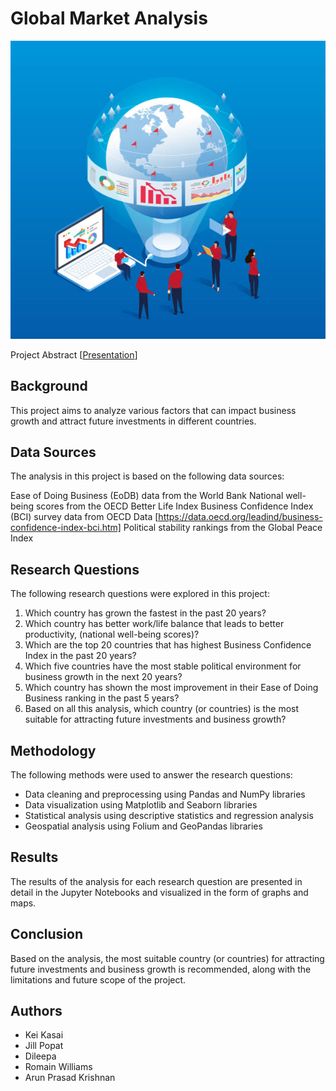 # Global Market Analysis
![Alt text](GMA.png)

Project Abstract [[Presentation](https://docs.google.com/presentation/d/137GxTemyl8NGyownqBNdbHhGndjE4RkghlhxSKjEHlI/edit#slide=id.p)]

## Background
This project aims to analyze various factors that can impact business growth and attract future investments in different countries. 

## Data Sources
The analysis in this project is based on the following data sources:

Ease of Doing Business (EoDB) data from the World Bank
National well-being scores from the OECD Better Life Index
Business Confidence Index (BCI) survey data from OECD Data [https://data.oecd.org/leadind/business-confidence-index-bci.htm]
Political stability rankings from the Global Peace Index

## Research Questions
The following research questions were explored in this project:

1. Which country has grown the fastest in the past 20 years?
2. Which country has better work/life balance that leads to better productivity, (national well-being scores)?
3. Which are the top 20 countries that has highest Business Confidence Index in the past 20 years?
4. Which five countries have the most stable political environment for business growth in the next 20 years?
5. Which country has shown the most improvement in their Ease of Doing Business ranking in the past 5 years?
6. Based on all this analysis, which country (or countries) is the most suitable for attracting future investments and business growth?

## Methodology
The following methods were used to answer the research questions:

- Data cleaning and preprocessing using Pandas and NumPy libraries
- Data visualization using Matplotlib and Seaborn libraries
- Statistical analysis using descriptive statistics and regression analysis
- Geospatial analysis using Folium and GeoPandas libraries

## Results
The results of the analysis for each research question are presented in detail in the Jupyter Notebooks and visualized in the form of graphs and maps.

## Conclusion
Based on the analysis, the most suitable country (or countries) for attracting future investments and business growth is recommended, along with the limitations and future scope of the project.

## Authors
- Kei Kasai
- Jill Popat 
- Dileepa
- Romain Williams
- Arun Prasad Krishnan

